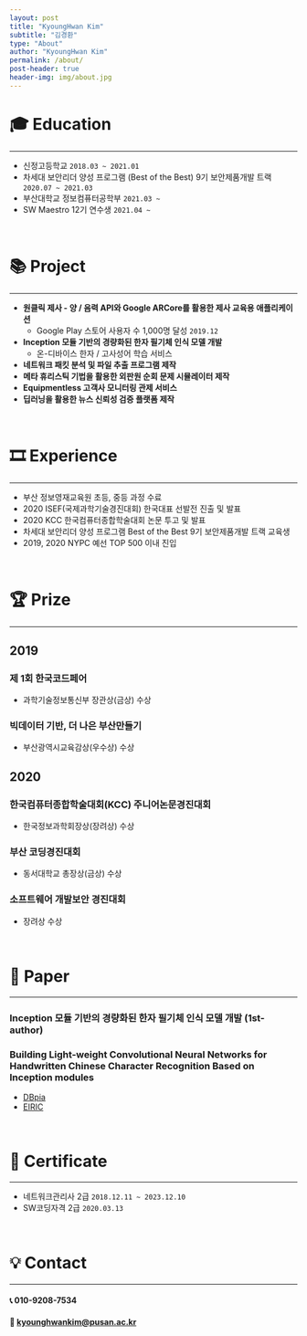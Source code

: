 ```yaml
---
layout: post
title: "KyoungHwan Kim"
subtitle: "김경환"
type: "About"
author: "KyoungHwan Kim"
permalink: /about/
post-header: true
header-img: img/about.jpg
---
```


# 🎓 Education
---
- 신정고등학교 `2018.03 ~ 2021.01`
- 차세대 보안리더 양성 프로그램 (Best of the Best) 9기 보안제품개발 트랙 `2020.07 ~ 2021.03`
- 부산대학교 정보컴퓨터공학부 `2021.03 ~`
- SW Maestro 12기 연수생 `2021.04 ~ `

<br />

# 📚 Project
---
- __원클릭 제사 - 양 / 음력 API와 Google ARCore를 활용한 제사 교육용 애플리케이션__
    - Google Play 스토어 사용자 수 1,000명 달성 `2019.12`
- __Inception 모듈 기반의 경량화된 한자 필기체 인식 모델 개발__
    - 온-디바이스 한자 / 고사성어 학습 서비스
- __네트워크 패킷 분석 및 파일 추출 프로그램 제작__
- __메타 휴리스틱 기법을 활용한 외판원 순회 문제 시뮬레이터 제작__
- __Equipmentless 고객사 모니터링 관제 서비스__
- __딥러닝을 활용한 뉴스 신뢰성 검증 플랫폼 제작__

<br />

# 🎞️ Experience
---
- 부산 정보영재교육원 초등, 중등 과정 수료
- 2020 ISEF(국제과학기술경진대회) 한국대표 선발전 진출 및 발표
- 2020 KCC 한국컴퓨터종합학술대회 논문 투고 및 발표
- 차세대 보안리더 양성 프로그램 Best of the Best 9기 보안제품개발 트랙 교육생
- 2019, 2020 NYPC 예선 TOP 500 이내 진입

<br />

# 🏆 Prize
---
## 2019

### 제 1회 한국코드페어
- 과학기술정보통신부 장관상(금상) 수상

### 빅데이터 기반, 더 나은 부산만들기
- 부산광역시교육감상(우수상) 수상

## 2020

### 한국컴퓨터종합학술대회(KCC) 주니어논문경진대회
- 한국정보과학회장상(장려상) 수상

### 부산 코딩경진대회
- 동서대학교 총장상(금상) 수상

### 소프트웨어 개발보안 경진대회
- 장려상 수상

<br />

# 📄 Paper
---
### Inception 모듈 기반의 경량화된 한자 필기체 인식 모델 개발 (1st-author)
### Building Light-weight Convolutional Neural Networks for Handwritten Chinese Character Recognition Based on Inception modules
- [DBpia](http://www.dbpia.co.kr/journal/articleDetail?nodeId=NODE09874847)
- [EIRIC](https://www.eiric.or.kr/literature/ser_view.php?SnxGubun=INKO&mode=total&searchCate=literature&gu=INME000G0&cmd=qryview&SnxIndxNum=234020&rownum=&totalCnt=2&rownum=2&q1_t=aW5jZXB0aW9uIOuqqOuTiA==&listUrl=L3NlYXJjaC9yZXN1bHQucGhwP1NueEd1YnVuPUlOS08mbW9kZT10b3RhbCZzZWFyY2hDYXRlPWxpdGVyYXR1cmUmcTE9aW5jZXB0aW9uKyVCOCVGMCVCNSVFMiZ4PTAmeT0w&q1=inception+%B8%F0%B5%E2&kci=)

<br />

# 📜 Certificate
---
- 네트워크관리사 2급 `2018.12.11 ~ 2023.12.10`
- SW코딩자격 2급 `2020.03.13`

<br />

# 💡 Contact
---
#### 📞 010-9208-7534

#### 📧 kyounghwankim@pusan.ac.kr

<br />
